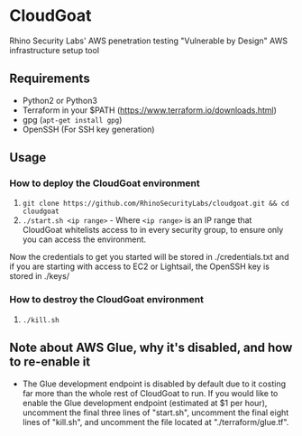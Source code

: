 # CloudGoat
Rhino Security Labs' AWS penetration testing "Vulnerable by Design" AWS infrastructure setup tool

## Requirements
- Python2 or Python3  
- Terraform in your $PATH (https://www.terraform.io/downloads.html)  
- gpg (`apt-get install gpg`)  
- OpenSSH (For SSH key generation)  

## Usage

### How to deploy the CloudGoat environment
1. `git clone https://github.com/RhinoSecurityLabs/cloudgoat.git && cd cloudgoat`  
2. `./start.sh <ip range>` - Where `<ip range>` is an IP range that CloudGoat whitelists access to in every security group, to ensure only you can access the environment.  

Now the credentials to get you started will be stored in ./credentials.txt and if you are starting with access to EC2 or Lightsail, the OpenSSH key is stored in ./keys/  

### How to destroy the CloudGoat environment
1. `./kill.sh`  

## Note about AWS Glue, why it's disabled, and how to re-enable it
- The Glue development endpoint is disabled by default due to it costing far more than the whole rest of CloudGoat to run. If you would like to enable the Glue development endpoint (estimated at $1 per hour), uncomment the final three lines of "start.sh", uncomment the final eight lines of "kill.sh", and uncomment the file located at "./terraform/glue.tf".
